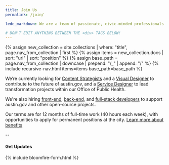 ```yaml
---
title: Join Us
permalink: /join/

lede_markdown: We are a team of passionate, civic-minded professionals who work to bring the principles, values, and practices of the technology sector into government with one goal in mind: to improve the lives of Austin's residents.

# DON'T EDIT ANYTHING BETWEEN THE <div> TAGS BELOW!
---
```


<div class="hidden-md hidden-lg hidden-xl" role="menu">
{% assign new_collection = site.collections | where: "title", page.nav_from_collection | first %}
{% assign items = new_collection.docs | sort: "url" | sort: "position" %}
{% assign base_path = page.nav_from_collection | downcase | prepend: "/_" | append: "/"  %}
{% include recursive-nav.html items=items base_path=base_path  %}
</div>

We’re currently looking for [Content Strategists](/join/positions/content-strategist/) and a [Visual Designer](/join/positions/visual-designer/) to contribute to the future of austin.gov, and a [Service Designer](/join/positions/service-designer/) to lead transformation projects within our Office of Public Health.

We're also hiring [front-end](/join/positions/full-stack-developer/), [back-end](/join/positions/back-end-developer/), and [full-stack developers](/join/positions/front-end-developer/) to support austin.gov and other open-source projects.

Our terms are for 12 months of full-time work (40 hours each week), with opportunities to apply for permanent positions at the city. [Learn more about benefits](/join/information/benefits/)



--



#### Get Updates
{% include bloomfire-form.html %}
